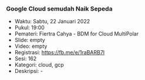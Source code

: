 ### Google Cloud semudah Naik Sepeda

- Waktu: Sabtu, 22 Januari 2022
- Pukul: 19:00
- Pemateri: Fiertra Cahya - BDM for Cloud MultiPolar
- Slide: empty
- Video: empty
- Registrasi: https://fb.me/e/1raBARB7I
- Sesi: 162
- Kategori: cloud, gcp
- Deskripsi: -
